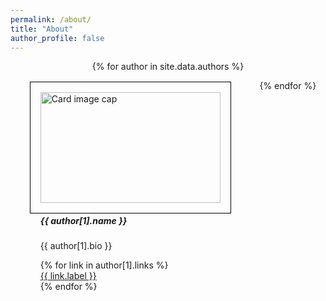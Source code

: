 ```yaml
---
permalink: /about/
title: "About"
author_profile: false
---
```


<div style="display: flex; flex-wrap: wrap; justify-content: space-around;">
{% for author in site.data.authors %}

<div style="margin: 1rem; width: 18rem; border: 1px solid #000; padding: 1rem;">
  <img style="width: 100%;" src="{{ author[1].avatar }}" alt="Card image cap">
  <div>
    <h5>{{ author[1].name }}</h5>
    <p>{{ author[1].bio }}</p>
    <ul style="list-style: none; padding: 0;">
    {% for link in author[1].links %}
        <li>
            <a href="{{ link.url }}"><i class="{{ link.icon }}"></i> {{ link.label }}</a>
        </li>
    {% endfor %}
    </ul>
  </div>
</div>

{% endfor %}
</div>

